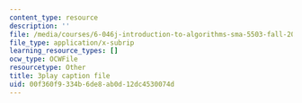 ```yaml
---
content_type: resource
description: ''
file: /media/courses/6-046j-introduction-to-algorithms-sma-5503-fall-2005/00f360f9334b6de8ab0d12dc4530074d_cJOHERGcGm4.srt
file_type: application/x-subrip
learning_resource_types: []
ocw_type: OCWFile
resourcetype: Other
title: 3play caption file
uid: 00f360f9-334b-6de8-ab0d-12dc4530074d
---
```

